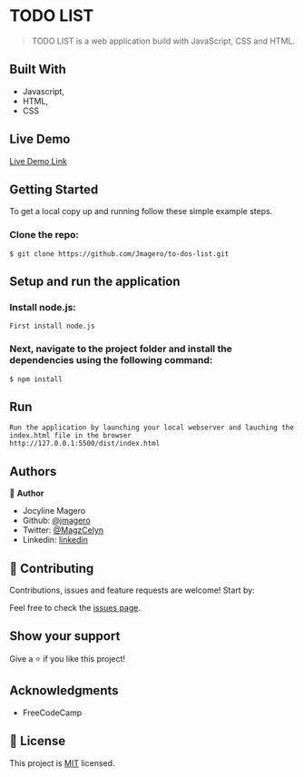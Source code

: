 # TODO LIST

> TODO LIST is a web application build with JavaScript, CSS and HTML.

## Built With

- Javascript,
- HTML,
- CSS
## Live Demo

[Live Demo Link](https://stupefied-jang-ba5a37.netlify.app/)

## Getting Started

To get a local copy up and running follow these simple example steps.

### Clone the repo: 
```
$ git clone https://github.com/Jmagero/to-dos-list.git

```

## Setup and run the application
### Install node.js:
```
First install node.js
```
### Next, navigate to the project folder and install the dependencies using the following command:
```
$ npm install
```
## Run 
```
Run the application by launching your local webserver and lauching the index.html file in the browser
http://127.0.0.1:5500/dist/index.html

```

## Authors

👤 **Author**

- Jocyline Magero
- Github: [@jmagero](https://github.com/Jmagero)
- Twitter: [@MagzCelyn](https://twitter.com/MagzCelyn)
- Linkedin: [linkedin](https://linkedin.com/linkedinhandle)


## 🤝 Contributing

Contributions, issues and feature requests are welcome! Start by:

Feel free to check the [issues page](https://github.com/Jmagero/to-dos-list/issues).

## Show your support

Give a ⭐️ if you like this project!

## Acknowledgments
- FreeCodeCamp

## 📝 License

This project is [MIT](https://github.com/Jmagero/to-dos-list/blob/development/LICENSE) licensed.
